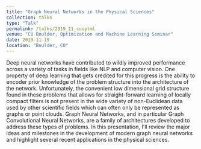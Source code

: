 ```yaml
---
title: "Graph Neural Networks in the Physical Sciences"
collection: talks
type: "Talk"
permalink: /talks/2019_11_cuoptml
venue: "CU Boulder, Optimization and Machine Learning Seminar"
date: 2019-11-19
location: "Boulder, CO"
---
```


 Deep neural networks have contributed to wildly improved performance across a variety of tasks in fields like NLP and computer vision. One property of deep learning that gets credited for this progress is the ability to encoder prior knowledge of the problem structure into the architecture of the network. Unfortunately, the convenient low dimensional grid structure found in these problems that allows for straight-forward learning of locally compact filters is not present in the wide variety of non-Euclidean data used by other scientific fields which can often only be represented as graphs or point clouds. Graph Neural Networks, and in particular Graph Convolutional Neural Networks, are a family of architectures developed to address these types of problems. In this presentation, I'll review the major ideas and milestones in the development of modern graph neural networks and highlight several recent applications in the physical sciences. 
